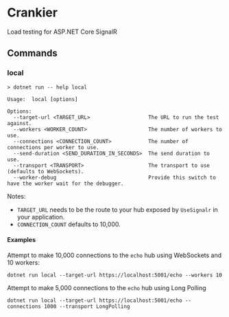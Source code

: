 # Crankier

Load testing for ASP.NET Core SignalR

## Commands

### local

```
> dotnet run -- help local

Usage:  local [options]

Options:
  --target-url <TARGET_URL>                   The URL to run the test against.
  --workers <WORKER_COUNT>                    The number of workers to use.
  --connections <CONNECTION_COUNT>            The number of connections per worker to use.
  --send-duration <SEND_DURATION_IN_SECONDS>  The send duration to use.
  --transport <TRANSPORT>                     The transport to use (defaults to WebSockets).
  --worker-debug                              Provide this switch to have the worker wait for the debugger.
```

Notes:

* `TARGET_URL` needs to be the route to your hub exposed by `UseSignalr` in your application.
* `CONNECTION_COUNT` defaults to 10,000.

#### Examples

Attempt to make 10,000 connections to the `echo` hub using WebSockets and 10 workers:

```
dotnet run local --target-url https://localhost:5001/echo --workers 10
```

Attempt to make 5,000 connections to the `echo` hub using Long Polling

```
dotnet run local --target-url https://localhost:5001/echo --connections 1000 --transport LongPolling
```
